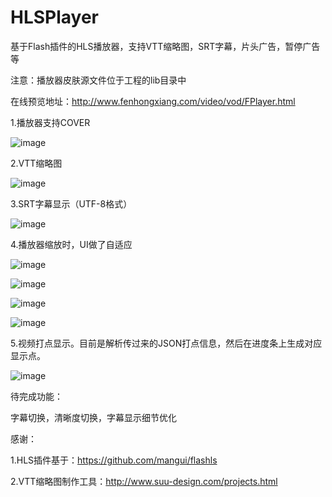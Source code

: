 # HLSPlayer
基于Flash插件的HLS播放器，支持VTT缩略图，SRT字幕，片头广告，暂停广告等


注意：播放器皮肤源文件位于工程的lib目录中


在线预览地址：http://www.fenhongxiang.com/video/vod/FPlayer.html


1.播放器支持COVER


![image](https://github.com/luojianghong/HLSPlayer/blob/master/shots/shot05.png?raw=true)


2.VTT缩略图


![image](https://github.com/luojianghong/HLSPlayer/blob/master/shots/shot06.png?raw=true)


3.SRT字幕显示（UTF-8格式）


![image](https://github.com/luojianghong/HLSPlayer/blob/master/shots/shot07.png?raw=true)


4.播放器缩放时，UI做了自适应


![image](https://github.com/luojianghong/HLSPlayer/blob/master/shots/shot01.png?raw=true)


![image](https://github.com/luojianghong/HLSPlayer/blob/master/shots/shot02.png?raw=true)


![image](https://github.com/luojianghong/HLSPlayer/blob/master/shots/shot03.png?raw=true)


![image](https://github.com/luojianghong/HLSPlayer/blob/master/shots/shot04.png?raw=true)



5.视频打点显示。目前是解析传过来的JSON打点信息，然后在进度条上生成对应显示点。


![image](https://github.com/luojianghong/HLSPlayer/blob/master/shots/shot08.png?raw=true)



待完成功能：


字幕切换，清晰度切换，字幕显示细节优化


感谢：


1.HLS插件基于：https://github.com/mangui/flashls


2.VTT缩略图制作工具：http://www.suu-design.com/projects.html
